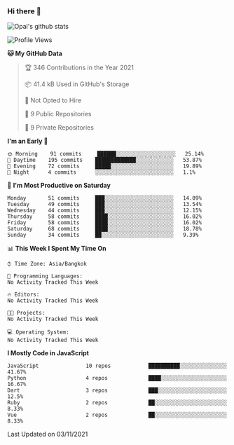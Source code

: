 ### Hi there 👋

![Opal's github stats](https://github-readme-stats.vercel.app/api?username=coolkidneversleep&count_private=true&show_icons=true&theme=radical)


<!--START_SECTION:waka-->
![Profile Views](http://img.shields.io/badge/Profile%20Views-0-blue)

**🐱 My GitHub Data** 

> 🏆 346 Contributions in the Year 2021
 > 
> 📦 41.4 kB Used in GitHub's Storage 
 > 
> 🚫 Not Opted to Hire
 > 
> 📜 9 Public Repositories 
 > 
> 🔑 9 Private Repositories  
 > 
**I'm an Early 🐤** 

```text
🌞 Morning    91 commits     ██████░░░░░░░░░░░░░░░░░░░   25.14% 
🌆 Daytime    195 commits    █████████████░░░░░░░░░░░░   53.87% 
🌃 Evening    72 commits     █████░░░░░░░░░░░░░░░░░░░░   19.89% 
🌙 Night      4 commits      ░░░░░░░░░░░░░░░░░░░░░░░░░   1.1%

```
📅 **I'm Most Productive on Saturday** 

```text
Monday       51 commits     ███░░░░░░░░░░░░░░░░░░░░░░   14.09% 
Tuesday      49 commits     ███░░░░░░░░░░░░░░░░░░░░░░   13.54% 
Wednesday    44 commits     ███░░░░░░░░░░░░░░░░░░░░░░   12.15% 
Thursday     58 commits     ████░░░░░░░░░░░░░░░░░░░░░   16.02% 
Friday       58 commits     ████░░░░░░░░░░░░░░░░░░░░░   16.02% 
Saturday     68 commits     ████░░░░░░░░░░░░░░░░░░░░░   18.78% 
Sunday       34 commits     ██░░░░░░░░░░░░░░░░░░░░░░░   9.39%

```


📊 **This Week I Spent My Time On** 

```text
⌚︎ Time Zone: Asia/Bangkok

💬 Programming Languages: 
No Activity Tracked This Week

🔥 Editors: 
No Activity Tracked This Week

🐱‍💻 Projects: 
No Activity Tracked This Week

💻 Operating System: 
No Activity Tracked This Week

```

**I Mostly Code in JavaScript** 

```text
JavaScript               10 repos            ██████████░░░░░░░░░░░░░░░   41.67% 
Python                   4 repos             ████░░░░░░░░░░░░░░░░░░░░░   16.67% 
Dart                     3 repos             ███░░░░░░░░░░░░░░░░░░░░░░   12.5% 
Ruby                     2 repos             ██░░░░░░░░░░░░░░░░░░░░░░░   8.33% 
Vue                      2 repos             ██░░░░░░░░░░░░░░░░░░░░░░░   8.33%

```



 Last Updated on 03/11/2021
<!--END_SECTION:waka-->
